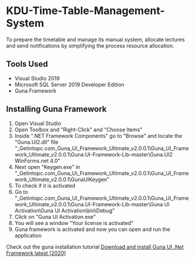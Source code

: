 # KDU-Time-Table-Management-System
To prepare the timetable and manage its manual system, allocate lectures and send notifications by simplifying the process resource allocation.

## Tools Used
- Visual Studio 2019
- Microsoft SQL Server 2019 Developer Edition
- Guna Framework


## Installing Guna Framework
1. Open Visual Studio
2. Open Toolbox and "Right-Click" and "Choose Items"
3. Inside ".NET Framework Components" go to "Browse" and locate the "Guna.UI2.dll" file
    "_Getintopc.com_Guna_UI_Framework_Ultimate_v2.0.0.1\Guna_UI_Framework_Ultimate_v2.0.0.1\Guna.UI-Framework-Lib-master\Guna.UI2 WinForms\.net 4.0"
4. Next open "Keygen.exe" in "_Getintopc.com_Guna_UI_Framework_Ultimate_v2.0.0.1\Guna_UI_Framework_Ultimate_v2.0.0.1\GunaUIKeygen"
5. To check if it is activated
6. Go to "_Getintopc.com_Guna_UI_Framework_Ultimate_v2.0.0.1\Guna_UI_Framework_Ultimate_v2.0.0.1\Guna.UI-Framework-Lib-master\Guna UI Activation\Guna UI Activation\bin\Debug"
7. Click on "Guna UI Activation.exe"
8. You will see a window "Your license is activated"
9. Guna framework is activated and now you can open and run the application

Check out the guna installation tutorial [Download and install Guna UI .Net Framework latest [2020]](https://www.youtube.com/watch?v=Rx40_T_yPZ0&t=130s)
